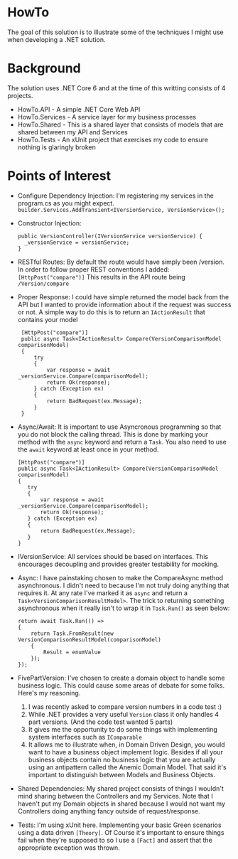 # HowTo 

The goal of this solution is to illustrate some of the techniques I might use when developing a .NET solution.

# Background

The solution uses .NET Core 6 and at the time of this writting consists of 4 projects. 

- HowTo.API - A simple .NET Core Web API
- HowTo.Services - A service layer for my business processes
- HowTo.Shared - This is a shared layer that consists of models that are shared between my API and Services
- HowTo.Tests - An xUnit project that exercises my code to ensure nothing is glaringly broken

# Points of Interest

- Configure Dependency Injection:
  I'm registering my services in the program.cs as you might expect.
  `builder.Services.AddTransient<IVersionService, VersionService>();`
- Constructor Injection:
  ```
  public VersionController(IVersionService versionService) { 
    _versionService = versionService;
  }
  ```
- RESTful Routes:
  By default the route would have simply been /version. In order to follow proper REST conventions I added:
  `[HttpPost("compare")]`
  This results in the API route being `/Version/compare`
  
- Proper Response:
  I could have simple returned the model back from the API but I wanted to provide information about if the request was success or not. A simple way to do this is to return an `IActionResult` that contains your model
  ```
   [HttpPost("compare")]
   public async Task<IActionResult> Compare(VersionComparisonModel comparisonModel)
   {
       try
       {
           var response = await _versionService.Compare(comparisonModel);
           return Ok(response);
       } catch (Exception ex)
       {
           return BadRequest(ex.Message);
       }   
   }
   ```

- Async/Await:
  It is important to use Asyncronous programming so that you do not block the calling thread. This is done by marking your method with the `async` keyword and return a `Task`. You also need to use the `await` keyword at least once in       your method.

    ```
   [HttpPost("compare")]
   public async Task<IActionResult> Compare(VersionComparisonModel comparisonModel)
   {
       try
       {
           var response = await _versionService.Compare(comparisonModel);
           return Ok(response);
       } catch (Exception ex)
       {
           return BadRequest(ex.Message);
       }   
   }
   ```
- IVersionService:  All services should be based on interfaces. This encourages decoupling and provides greater testability for mocking.
- Async: I have painstaking chosen to make the CompareAsync method asynchronous. I didn't need to because I'm not truly doing anything that requires it. At any rate I've marked it as `async` and return a `Task<VersionComparisonResultModel>`. The trick to returning something asynchronous when it really isn't to wrap it in `Task.Run()` as seen below:
  ```
  return await Task.Run(() =>
  {
      return Task.FromResult(new VersionComparisonResultModel(comparisonModel)
      {
          Result = enumValue
      });
  });
  ```
- FivePartVersion: I've chosen to create a domain object to handle some business logic. This could cause some areas of debate for some folks. Here's my reasoning.
    1. I was recently asked to compare version numbers in a code test :)
    2. While .NET provides a very useful `Version` class it only handles 4 part versions. (And the code test wanted 5 parts)
    3. It gives me the opportunity to do some things with implementing system interfaces such as `IComparable`
    4. It allows me to illustrate when, in Domain Driven Design, you would want to have a business object implement logic. Besides if all your business objects contain no business logic that you are actually using an antipattern called the Anemic Domain Model. That said it's important to distinguish between Models and Business Objects. 
  
- Shared Dependencies:
  My shared project consists of things I wouldn't mind sharing between the Controllers and my Services. Note that I haven't put my Domain objects in shared because I would not want my Controllers doing anything fancy outside of request/response.

- Tests: I'm using xUnit here. Implementing your basic Green scenarios using a data driven `[Theory]`. Of Course it's important to ensure things fail when they're supposed to so I use a `[Fact]` and assert that the appropriate exception was thrown.
